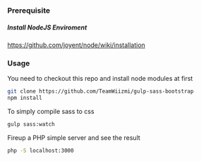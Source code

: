 ### Prerequisite
##### Install NodeJS Enviroment
https://github.com/joyent/node/wiki/installation

### Usage
You need to checkout this repo and install node modules at first
```sh
git clone https://github.com/TeamWiizmi/gulp-sass-bootstrap
npm install
```

To simply compile sass to css
```sh
gulp sass:watch
```

Fireup a PHP simple server and see the result
```sh
php -S localhost:3000
```
